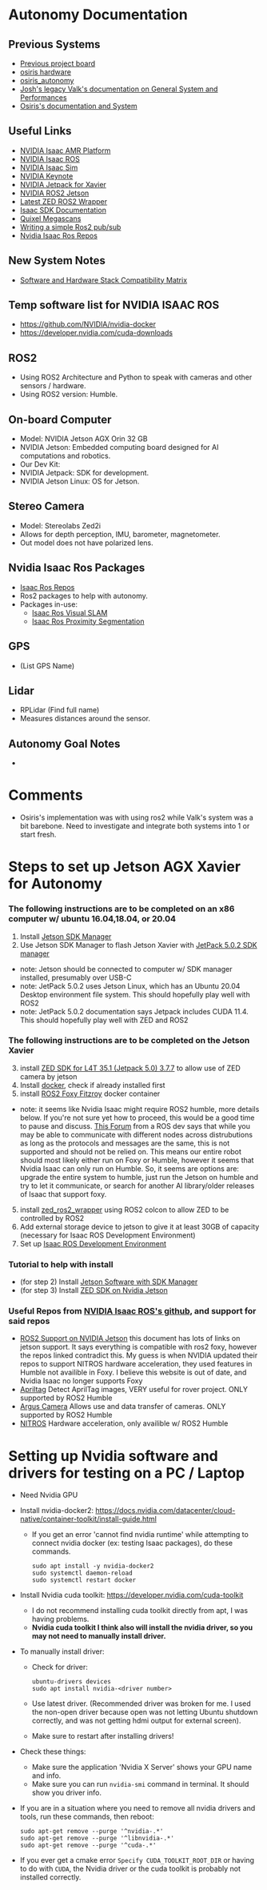 # Autonomy Documentation

## Previous Systems
- [Previous project board](https://github.com/orgs/SC-Robotics-2021/projects/5)
- [osiris hardware](https://github.com/SC-Robotics-2021/osiris_hardware)
- [osiris_autonomy](https://github.com/SC-Robotics-2021/osiris_autonomy)
- [Josh's legacy Valk's documentation on General System and Performances](https://github.com/SC-Robotics-2021/systems_documentation/tree/master/valkyrie_src)
- [Osiris's documentation and System](https://github.com/SC-Robotics-2021/systems_documentation/tree/master/osiris_src)

## Useful Links
- [NVIDIA Isaac AMR Platform](https://www.nvidia.com/en-us/deep-learning-ai/industries/robotics/autonomous-mobile-robots/)
- [NVIDIA Isaac ROS](https://developer.nvidia.com/isaac-ros)
- [NVIDIA Isaac Sim](https://developer.nvidia.com/isaac-sim)
- [NVIDIA Keynote](https://youtu.be/PWcNlRI00jo)
- [NVIDIA Jetpack for Xavier](https://developer.nvidia.com/embedded/jetpack)
- [NVIDIA ROS2 Jetson](https://nvidia-ai-iot.github.io/ros2_jetson/)
- [Latest ZED ROS2 Wrapper](https://github.com/stereolabs/zed-ros2-wrapper)
- [Isaac SDK Documentation](https://docs.nvidia.com/isaac/doc/index.html)
- [Quixel Megascans](https://quixel.com/megascans/home)
- [Writing a simple Ros2 pub/sub](https://docs.ros.org/en/humble/Tutorials/Beginner-Client-Libraries/Writing-A-Simple-Py-Publisher-And-Subscriber.html#)
- [Nvidia Isaac Ros Repos](https://github.com/NVIDIA-ISAAC-ROS)

## New System Notes
- [Software and Hardware Stack Compatibility Matrix](https://docs.google.com/spreadsheets/d/1t-nCCwkkZQgr5q8uTV1uusqkHtPhM9K14CyHfFUXnlk/edit?usp=sharing)

## Temp software list for NVIDIA ISAAC ROS
- https://github.com/NVIDIA/nvidia-docker
- https://developer.nvidia.com/cuda-downloads

## ROS2
- Using ROS2 Architecture and Python to speak with cameras and other sensors / hardware.
- Using ROS2 version: Humble.

## On-board Computer
- Model: NVIDIA Jetson AGX Orin 32 GB
- NVIDIA Jetson: Embedded computing board designed for AI computations and robotics.
- Our Dev Kit: 
- NVIDIA Jetpack: SDK for development.
- NVIDIA Jetson Linux: OS for Jetson.

## Stereo Camera
- Model: Stereolabs Zed2i
- Allows for depth perception, IMU, barometer, magnetometer.
- Out model does not have polarized lens.

## Nvidia Isaac Ros Packages
- [Isaac Ros Repos](https://github.com/NVIDIA-ISAAC-ROS)
- Ros2 packages to help with autonomy.
- Packages in-use:
  - [Isaac Ros Visual SLAM](https://github.com/NVIDIA-ISAAC-ROS/isaac_ros_visual_slam)
  - [Isaac Ros Proximity Segmentation](https://github.com/NVIDIA-ISAAC-ROS/isaac_ros_proximity_segmentation)

## GPS
- (List GPS Name)

## Lidar
- RPLidar (Find full name)
- Measures distances around the sensor.

## Autonomy Goal Notes
- 



# Comments
- Osiris's implementation was with using ros2 while Valk's system was a bit barebone. Need to investigate and integrate both systems into 1 or start fresh.

# Steps to set up Jetson AGX Xavier for Autonomy
### The following instructions are to be completed on an x86 computer w/ ubuntu 16.04,18.04, or 20.04
1. Install [Jetson SDK Manager](https://developer.nvidia.com/nvidia-sdk-manager)
2. Use Jetson SDK Manager to flash Jetson Xavier with [JetPack 5.0.2 SDK manager](https://docs.nvidia.com/sdk-manager/install-with-sdkm-jetson/index.html)
- note: Jetson should be connected to computer w/ SDK manager installed, presumably over USB-C
- note: JetPack 5.0.2 uses Jetson Linux, which has an Ubuntu 20.04 Desktop environment file system. This should hopefully play well with ROS2
- note: JetPack 5.0.2 documentation says Jetpack includes CUDA 11.4. This should hopefully play well with ZED and ROS2
### The following instructions are to be completed on the Jetson Xavier
3. install [ZED SDK for L4T 35.1 (Jetpack 5.0) 3.7.7](https://www.stereolabs.com/developers/release/) to allow use of ZED camera by jetson
6. Install [docker](https://docs.docker.com/engine/install/ubuntu/), check if already installed first
4. install [ROS2 Foxy Fitzroy](https://github.com/dusty-nv/jetson-containers#ros-containers) docker container
- note: it seems like Nvidia Isaac might require ROS2 humble, more details below. If you're not sure yet how to proceed, this would be a good time to pause and discuss. [This Forum](https://answers.ros.org/question/341372/can-nodes-from-different-ros-2-distributions-communicate-compatibly/) from a ROS dev says that while you may be able to communicate with different nodes across distrubutions as long as the protocols and messages are the same, this is not supported and should not be relied on. This means our entire robot should most likely either run on Foxy or Humble, however it seems that Nvidia Isaac can only run on Humble. So, it seems are options are: upgrade the entire system to humble, just run the Jetson on humble and try to let it communicate, or search for another AI library/older releases of Isaac that support foxy.
5. install [zed_ros2_wrapper](https://www.stereolabs.com/docs/ros2/) using ROS2 colcon to allow ZED to be controlled by ROS2
6. Add external storage device to jetson to give it at least 30GB of capacity (necessary for Isaac ROS Development Environment)
7. Set up [Isaac ROS Development Environment](https://github.com/SC-Robotics-2021/valk_2022-23/edit/master/AUTONOMY.md)

### Tutorial to help with install
- (for step 2) Install [Jetson Software with SDK Manager](https://www.stereolabs.com/developers/release/)
- (for step 3) Install [ZED SDK on Nvidia Jetson](https://www.stereolabs.com/docs/installation/jetson/)

### Useful Repos from [NVIDIA Isaac ROS's github](https://github.com/NVIDIA-ISAAC-ROS), and support for said repos
- [ROS2 Support on NVIDIA Jetson](https://nvidia-ai-iot.github.io/ros2_jetson/) this document has lots of links on jetson support. It says everything is compatible with ros2 foxy, however the repos linked contradict this. My guess is when NVIDIA updated their repos to support NITROS hardware acceleration, they used features in Humble not availible in Foxy. I believe this website is out of date, and Nvidia Isaac no longer supports Foxy
- [Apriltag](https://github.com/NVIDIA-ISAAC-ROS/isaac_ros_apriltag) Detect AprilTag images, VERY useful for rover project. ONLY supported by ROS2 Humble
- [Argus Camera](https://github.com/NVIDIA-ISAAC-ROS/isaac_ros_argus_camera) Allows use and data transfer of cameras. ONLY supported by ROS2 Humble
- [NITROS](https://github.com/NVIDIA-ISAAC-ROS/isaac_ros_nitros) Hardware acceleration, only availible w/ ROS2 Humble

# Setting up Nvidia software and drivers for testing on a PC / Laptop
- Need Nvidia GPU
- Install nvidia-docker2: https://docs.nvidia.com/datacenter/cloud-native/container-toolkit/install-guide.html
  - If you get an error 'cannot find nvidia runtime' while attempting to connect nvidia docker (ex: testing Isaac packages), do these commands.

        sudo apt install -y nvidia-docker2
        sudo systemctl daemon-reload
        sudo systemctl restart docker
  
- Install Nvidia cuda toolkit: https://developer.nvidia.com/cuda-toolkit
  - I do not recommend installing cuda toolkit directly from apt, I was having problems.
  - **Nvidia cuda toolkit I think also will install the nvidia driver, so you may not need to manually install driver.**
- To manually install driver:
  - Check for driver: 

        ubuntu-drivers devices
        sudo apt install nvidia-<driver number>
       
  - Use latest driver. (Recommended driver was broken for me. I used the non-open driver because open was not letting Ubuntu shutdown correctly, and was not getting hdmi output for external screen).
  - Make sure to restart after installing drivers!
- Check these things:
  - Make sure the application 'Nvidia X Server' shows your GPU name and info.
  - Make sure you can run `nvidia-smi` command in terminal. It should show you driver info.
- If you are in a situation where you need to remove all nvidia drivers and tools, run these commands, then reboot:

      sudo apt-get remove --purge '^nvidia-.*'
      sudo apt-get remove --purge '^libnvidia-.*'
      sudo apt-get remove --purge '^cuda-.*'
- If you ever get a cmake error `Specify CUDA_TOOLKIT_ROOT_DIR` or having to do with `CUDA`, the Nvidia driver or the cuda toolkit is probably not installed correctly.
